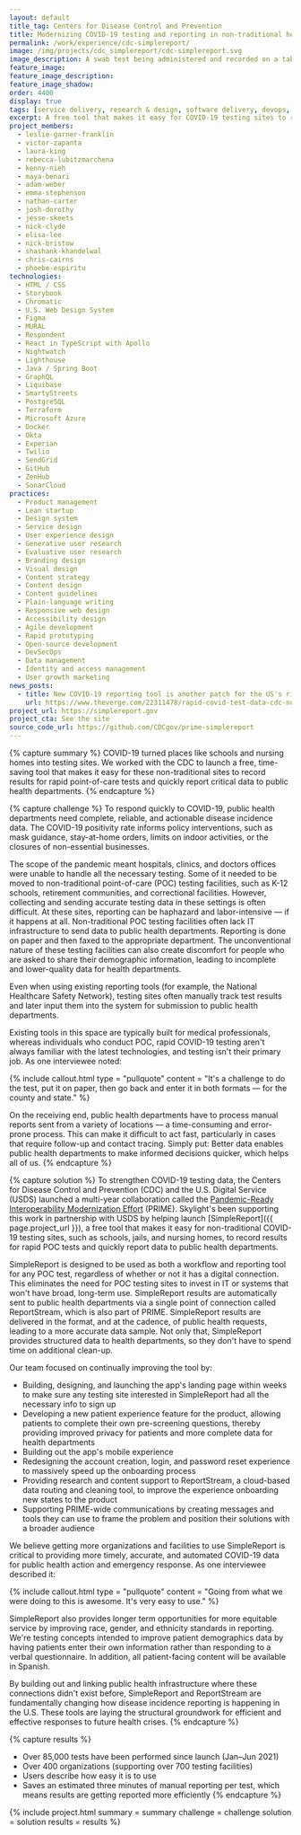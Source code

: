```yaml
---
layout: default
title_tag: Centers for Disease Control and Prevention
title: Modernizing COVID-19 testing and reporting in non-traditional healthcare settings
permalink: /work/experience/cdc-simplereport/
image: /img/projects/cdc_simplereport/cdc-simplereport.svg
image_description: A swab test being administered and recorded on a tablet.
feature_image:
feature_image_description:
feature_image_shadow:
order: 4400
display: true
tags: [service delivery, research & design, software delivery, devops, cloud & platforms, data & analytics, apis, security & privacy, healthcare, leslie garner franklin, victor zapanta, laura king, rebecca lubitzmarchena, kenny nieh, maya benari, adam weber, emma stephenson, nathan carter, josh dorothy, jesse skeets, nick clyde, elisa lee, nick bristow, shashank khandelwal, chris cairns, phoebe espiritu]
excerpt: A free tool that makes it easy for COVID-19 testing sites to record results for rapid point-of-care tests and quickly report data to public health departments.
project_members:
  - leslie-garner-franklin
  - victor-zapanta
  - laura-king
  - rebecca-lubitzmarchena
  - kenny-nieh
  - maya-benari
  - adam-weber
  - emma-stephenson
  - nathan-carter
  - josh-dorothy
  - jesse-skeets
  - nick-clyde
  - elisa-lee
  - nick-bristow
  - shashank-khandelwal
  - chris-cairns
  - phoebe-espiritu
technologies:
  - HTML / CSS
  - Storybook
  - Chromatic
  - U.S. Web Design System
  - Figma
  - MURAL
  - Respondent
  - React in TypeScript with Apollo
  - Nightwatch
  - Lighthouse
  - Java / Spring Boot
  - GraphQL
  - Liquibase
  - SmartyStreets
  - PostgreSQL
  - Terraform
  - Microsoft Azure
  - Docker
  - Okta
  - Experian
  - Twilio
  - SendGrid
  - GitHub
  - ZenHub
  - SonarCloud
practices:
  - Product management
  - Lean startup
  - Design system
  - Service design
  - User experience design
  - Generative user research
  - Evaluative user research
  - Branding design
  - Visual design
  - Content strategy
  - Content design
  - Content guidelines
  - Plain-language writing
  - Responsive web design
  - Accessibility design
  - Agile development
  - Rapid prototyping
  - Open-source development
  - DevSecOps
  - Data management
  - Identity and access management
  - User growth marketing
news_posts:
  - title: New COVID-19 reporting tool is another patch for the US's rickety health data system
    url: https://www.theverge.com/22311478/rapid-covid-test-data-cdc-nursing-home-usds-arizona
project_url: https://simplereport.gov
project_cta: See the site
source_code_url: https://github.com/CDCgov/prime-simplereport
---
```


{% capture summary %}
COVID-19 turned places like schools and nursing homes into testing sites. We worked with the CDC to launch a free, time-saving tool that makes it easy for these non-traditional sites to record results for rapid point-of-care tests and quickly report critical data to public health departments.
{% endcapture %}

{% capture challenge %}
To respond quickly to COVID-19, public health departments need complete, reliable, and actionable disease incidence data. The COVID-19 positivity rate informs policy interventions, such as mask guidance, stay-at-home orders, limits on indoor activities, or the closures of non-essential businesses.

The scope of the pandemic meant hospitals, clinics, and doctors offices were unable to handle all the necessary testing. Some of it needed to be moved to non-traditional point-of-care (POC) testing facilities, such as K-12 schools, retirement communities,  and correctional facilities. However, collecting and sending accurate testing data in these settings is often difficult. At these sites, reporting can be haphazard and labor-intensive — if it happens at all. Non-traditional POC testing facilities often lack IT infrastructure to send data to public health departments. Reporting is done on paper and then faxed to the appropriate department. The unconventional nature of these testing facilities can also create discomfort for people who are asked to share their demographic information, leading to incomplete and lower-quality data for health departments.

Even when using existing reporting tools (for example, the National Healthcare Safety Network), testing sites often manually track test results and later input them into the system for submission to public health departments.

Existing tools in this space are typically built for medical professionals, whereas individuals who conduct POC, rapid COVID-19 testing aren't always familiar with the latest technologies, and testing isn't their primary job. As one interviewee noted:

{% include callout.html
  type = "pullquote"
  content = "It's a challenge to do the test, put it on paper, then go back and enter it in both formats — for the county and state."
%}

On the receiving end, public health departments have to process manual reports sent from a variety of locations — a time-consuming and error-prone process. This can make it difficult to act fast, particularly in cases that require follow-up and contact tracing. Simply put: Better data enables public health departments to make informed decisions quicker, which helps all of us.
{% endcapture %}

{% capture solution %}
To strengthen COVID-19 testing data, the Centers for Disease Control and Prevention (CDC) and the U.S. Digital Service (USDS) launched a multi-year collaboration called the [Pandemic-Ready Interoperability Modernization Effort](https://www.cdc.gov/surveillance/pdfs/PRIME_1-sheet_single-page.pdf) (PRIME). Skylight's been supporting this work in partnership with USDS by helping launch [SimpleReport]({{ page.project_url }}), a free tool that makes it easy for non-traditional COVID-19 testing sites, such as schools, jails, and nursing homes, to record results for rapid POC tests and quickly report data to public health departments.

SimpleReport is designed to be used as both a workflow and reporting tool for any POC test, regardless of whether or not it has a digital connection. This eliminates the need for POC testing sites to invest in IT or systems that won't have broad, long-term use. SimpleReport results are automatically sent to public health departments via a single point of connection called ReportStream, which is also part of PRIME. SimpleReport results are delivered in the format, and at the cadence, of public health requests, leading to a more accurate data sample. Not only that, SimpleReport provides structured data to health departments, so they don't have to spend time on additional clean-up.

Our team focused on continually improving the tool by:

- Building, designing, and launching the app's landing page within weeks to make sure any testing site interested in SimpleReport had all the necessary info to sign up
- Developing a new patient experience feature for the product, allowing patients to complete their own pre-screening questions, thereby providing improved privacy for patients and more complete data for health departments
- Building out the app's mobile experience
- Redesigning the account creation, login, and password reset experience to massively speed up the onboarding process
- Providing research and content support to ReportStream, a cloud-based data routing and cleaning tool, to improve the experience onboarding new states to the product
- Supporting PRIME-wide communications by creating messages and tools they can use to frame the problem and position their solutions with a broader audience

We believe getting more organizations and facilities to use SimpleReport is critical to providing more timely, accurate, and automated COVID-19 data for public health action and emergency response. As one interviewee described it:

{% include callout.html
  type = "pullquote"
  content = "Going from what we were doing to this is awesome. It's very easy to use."
%}

SimpleReport also provides longer term opportunities for more equitable service by improving race, gender, and ethnicity standards in reporting. We're testing concepts intended to improve patient demographics data by having patients enter their own information rather than responding to a verbal questionnaire. In addition, all patient-facing content will be available in Spanish.

By building out and linking public health infrastructure where these connections didn't exist before, SimpleReport and ReportStream are fundamentally changing how disease incidence reporting is happening in the U.S. These tools are laying the structural groundwork for efficient and effective responses to future health crises.
{% endcapture %}

{% capture results %}
- Over 85,000 tests have been performed since launch (Jan–Jun 2021)
- Over 400 organizations (supporting over 700 testing facilities)
- Users describe how easy it is to use
- Saves an estimated three minutes of manual reporting per test, which means results are getting reported more efficiently
{% endcapture %}

{% include project.html
  summary = summary
  challenge = challenge
  solution = solution
  results = results
%}
